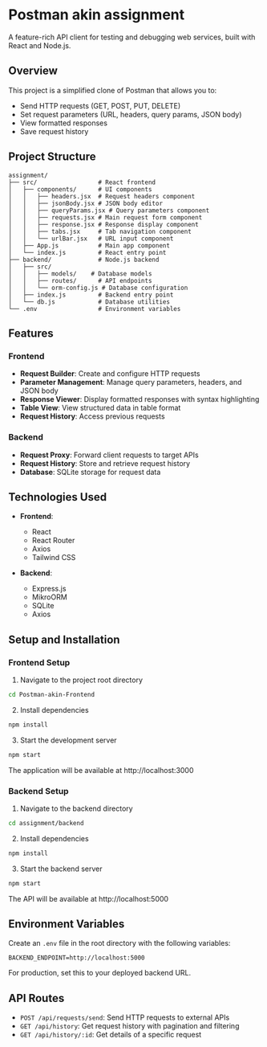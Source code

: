 # Postman akin assignment

A feature-rich API client for testing and debugging web services, built with React and Node.js.

## Overview

This project is a simplified clone of Postman that allows you to:
- Send HTTP requests (GET, POST, PUT, DELETE)
- Set request parameters (URL, headers, query params, JSON body)
- View formatted responses
- Save request history

## Project Structure

```
assignment/
├── src/                 # React frontend
│   ├── components/      # UI components
│   │   ├── headers.jsx  # Request headers component
│   │   ├── jsonBody.jsx # JSON body editor
│   │   ├── queryParams.jsx # Query parameters component
│   │   ├── requests.jsx # Main request form component
│   │   ├── response.jsx # Response display component
│   │   ├── tabs.jsx     # Tab navigation component
│   │   └── urlBar.jsx   # URL input component
│   ├── App.js           # Main app component
│   └── index.js         # React entry point
├── backend/             # Node.js backend
│   ├── src/             
│   │   ├── models/    # Database models
│   │   ├── routes/      # API endpoints
│   │   └── orm-config.js # Database configuration
│   ├── index.js         # Backend entry point
│   └── db.js            # Database utilities
└── .env                 # Environment variables
```

## Features

### Frontend
- **Request Builder**: Create and configure HTTP requests
- **Parameter Management**: Manage query parameters, headers, and JSON body
- **Response Viewer**: Display formatted responses with syntax highlighting
- **Table View**: View structured data in table format
- **Request History**: Access previous requests

### Backend
- **Request Proxy**: Forward client requests to target APIs
- **Request History**: Store and retrieve request history
- **Database**: SQLite storage for request data

## Technologies Used

- **Frontend**:
  - React
  - React Router
  - Axios
  - Tailwind CSS

- **Backend**:
  - Express.js
  - MikroORM
  - SQLite
  - Axios

## Setup and Installation

### Frontend Setup
1. Navigate to the project root directory
```bash
cd Postman-akin-Frontend
```

2. Install dependencies
```bash
npm install
```

3. Start the development server
```bash
npm start
```
The application will be available at http://localhost:3000

### Backend Setup
1. Navigate to the backend directory
```bash
cd assignment/backend
```

2. Install dependencies
```bash
npm install
```

3. Start the backend server
```bash
npm start
```
The API will be available at http://localhost:5000

## Environment Variables

Create an `.env` file in the root directory with the following variables:
```
BACKEND_ENDPOINT=http://localhost:5000
```

For production, set this to your deployed backend URL.

## API Routes

- `POST /api/requests/send`: Send HTTP requests to external APIs
- `GET /api/history`: Get request history with pagination and filtering
- `GET /api/history/:id`: Get details of a specific request
